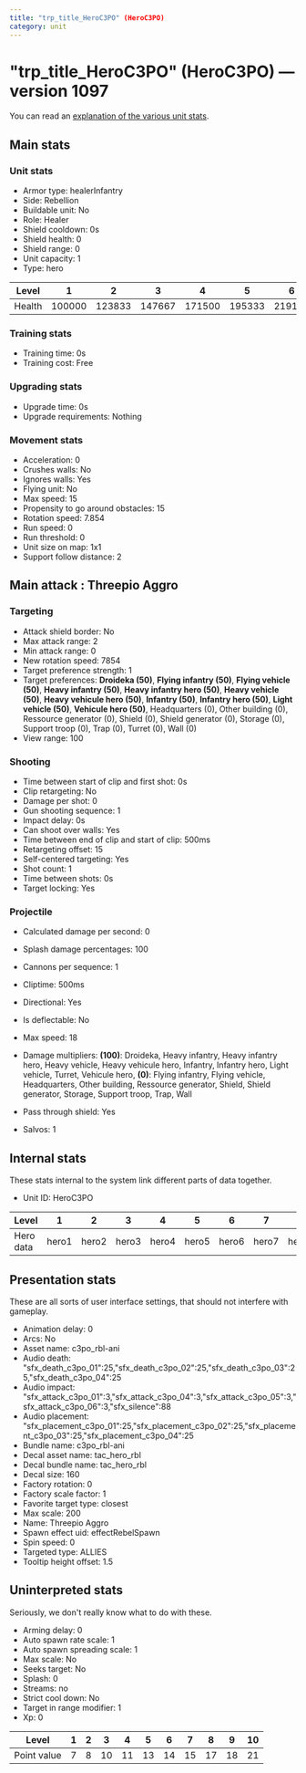 ```yaml
---
title: "trp_title_HeroC3PO" (HeroC3PO)
category: unit
---
```


# "trp_title_HeroC3PO" (HeroC3PO) — version 1097

You can read an [explanation  of the various unit stats](unitexplained.md).

## Main stats

### Unit stats

  * Armor type: healerInfantry
  * Side: Rebellion
  * Buildable unit: No
  * Role: Healer
  * Shield cooldown: 0s
  * Shield health: 0
  * Shield range: 0
  * Unit capacity: 1
  * Type: hero

|Level |1     |2     |3     |4     |5     |6     |7     |8     |9     |10    |
|------|------|------|------|------|------|------|------|------|------|------|
|Health|100000|123833|147667|171500|195333|219167|243000|266833|290667|314500|


### Training stats

  * Training time: 0s
  * Training cost: Free

### Upgrading stats

  * Upgrade time: 0s
  * Upgrade requirements: Nothing

### Movement stats

  * Acceleration: 0
  * Crushes walls: No
  * Ignores walls: Yes
  * Flying unit: No
  * Max speed: 15
  * Propensity to go around obstacles: 15
  * Rotation speed: 7.854
  * Run speed: 0
  * Run threshold: 0
  * Unit size on map: 1x1
  * Support follow distance: 2

## Main attack : Threepio Aggro

### Targeting

  * Attack shield border: No
  * Max attack range: 2
  * Min attack range: 0
  * New rotation speed: 7854
  * Target preference strength: 1
  * Target preferences: **Droideka (50)**, **Flying infantry (50)**, **Flying vehicle (50)**, **Heavy infantry (50)**, **Heavy infantry hero (50)**, **Heavy vehicle (50)**, **Heavy vehicule hero (50)**, **Infantry (50)**, **Infantry hero (50)**, **Light vehicle (50)**, **Vehicule hero (50)**, Headquarters (0), Other building (0), Ressource generator (0), Shield (0), Shield generator (0), Storage (0), Support troop (0), Trap (0), Turret (0), Wall (0)
  * View range: 100

### Shooting

  * Time between start of clip and first shot: 0s
  * Clip retargeting: No
  * Damage per shot: 0
  * Gun shooting sequence: 1
  * Impact delay: 0s
  * Can shoot over walls: Yes
  * Time between end of clip and start of clip: 500ms
  * Retargeting offset: 15
  * Self-centered targeting: Yes
  * Shot count: 1
  * Time between shots: 0s
  * Target locking: Yes

### Projectile

  * Calculated damage per second: 0
  * Splash damage percentages: 100

  * Cannons per sequence: 1
  * Cliptime: 500ms
  * Directional: Yes
  * Is deflectable: No
  * Max speed: 18
  * Damage multipliers: **(100)**: Droideka, Heavy infantry, Heavy infantry hero, Heavy vehicle, Heavy vehicule hero, Infantry, Infantry hero, Light vehicle, Turret, Vehicule hero, **(0)**: Flying infantry, Flying vehicle, Headquarters, Other building, Ressource generator, Shield, Shield generator, Storage, Support troop, Trap, Wall
  * Pass through shield: Yes
  * Salvos: 1

## Internal stats

These stats internal to the system link different parts of data together.

  * Unit ID: HeroC3PO

|Level    |1    |2    |3    |4    |5    |6    |7    |8    |9    |10    |
|---------|-----|-----|-----|-----|-----|-----|-----|-----|-----|------|
|Hero data|hero1|hero2|hero3|hero4|hero5|hero6|hero7|hero8|hero9|hero10|


## Presentation stats

These are all sorts of user interface settings, that should not interfere with gameplay.

  * Animation delay: 0
  * Arcs: No
  * Asset name: c3po_rbl-ani
  * Audio death: "sfx_death_c3po_01":25,"sfx_death_c3po_02":25,"sfx_death_c3po_03":25,"sfx_death_c3po_04":25
  * Audio impact: "sfx_attack_c3po_01":3,"sfx_attack_c3po_04":3,"sfx_attack_c3po_05":3,"sfx_attack_c3po_06":3,"sfx_silence":88
  * Audio placement: "sfx_placement_c3po_01":25,"sfx_placement_c3po_02":25,"sfx_placement_c3po_03":25,"sfx_placement_c3po_04":25
  * Bundle name: c3po_rbl-ani
  * Decal asset name: tac_hero_rbl
  * Decal bundle name: tac_hero_rbl
  * Decal size: 160
  * Factory rotation: 0
  * Factory scale factor: 1
  * Favorite target type: closest
  * Max scale: 200
  * Name: Threepio Aggro
  * Spawn effect uid: effectRebelSpawn
  * Spin speed: 0
  * Targeted type: ALLIES
  * Tooltip height offset: 1.5

## Uninterpreted stats

Seriously, we don't really know what to do with these.

  * Arming delay: 0
  * Auto spawn rate scale: 1
  * Auto spawn spreading scale: 1
  * Max scale: No
  * Seeks target: No
  * Splash: 0
  * Streams: no
  * Strict cool down: No
  * Target in range modifier: 1
  * Xp: 0

|Level      |1|2|3 |4 |5 |6 |7 |8 |9 |10|
|-----------|-|-|--|--|--|--|--|--|--|--|
|Point value|7|8|10|11|13|14|15|17|18|21|


